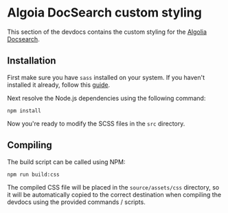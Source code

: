 # Algoia DocSearch custom styling
This section of the devdocs contains the custom styling for the [Algolia Docsearch](https://github.com/algolia/docsearch).

## Installation
First make sure you have `sass` installed on your system. If you haven't installed it already, follow this [guide](http://sass-lang.com/install).

Next resolve the Node.js dependencies using the following command:

```
npm install
```

Now you're ready to modify the SCSS files in the `src` directory.

## Compiling
The build script can be called using NPM:

```
npm run build:css
```

The compiled CSS file will be placed in the `source/assets/css` directory, so it will be automatically copied to the correct destination when compiling the devdocs using the provided commands / scripts.